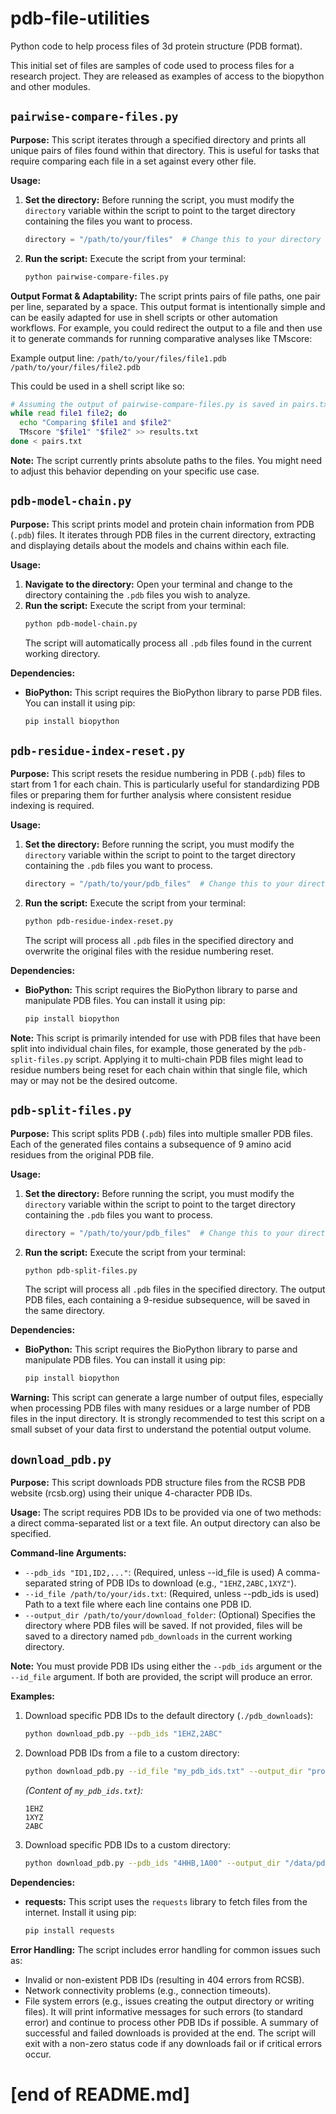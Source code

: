 # pdb-file-utilities
Python code to help process files of 3d protein structure (PDB format).

This initial set of files are samples of code used to process files for a research project. They are released as examples of access to the biopython and other modules.

## `pairwise-compare-files.py`

**Purpose:** This script iterates through a specified directory and prints all unique pairs of files found within that directory. This is useful for tasks that require comparing each file in a set against every other file.

**Usage:**
1.  **Set the directory:** Before running the script, you must modify the `directory` variable within the script to point to the target directory containing the files you want to process.
    ```python
    directory = "/path/to/your/files"  # Change this to your directory
    ```
2.  **Run the script:** Execute the script from your terminal:
    ```bash
    python pairwise-compare-files.py
    ```

**Output Format & Adaptability:**
The script prints pairs of file paths, one pair per line, separated by a space. This output format is intentionally simple and can be easily adapted for use in shell scripts or other automation workflows. For example, you could redirect the output to a file and then use it to generate commands for running comparative analyses like TMscore:

Example output line:
`/path/to/your/files/file1.pdb /path/to/your/files/file2.pdb`

This could be used in a shell script like so:
```bash
# Assuming the output of pairwise-compare-files.py is saved in pairs.txt
while read file1 file2; do
  echo "Comparing $file1 and $file2"
  TMscore "$file1" "$file2" >> results.txt
done < pairs.txt
```

**Note:** The script currently prints absolute paths to the files. You might need to adjust this behavior depending on your specific use case.

## `pdb-model-chain.py`

**Purpose:** This script prints model and protein chain information from PDB (`.pdb`) files. It iterates through PDB files in the current directory, extracting and displaying details about the models and chains within each file.

**Usage:**
1.  **Navigate to the directory:** Open your terminal and change to the directory containing the `.pdb` files you wish to analyze.
2.  **Run the script:** Execute the script from your terminal:
    ```bash
    python pdb-model-chain.py
    ```
    The script will automatically process all `.pdb` files found in the current working directory.

**Dependencies:**
*   **BioPython:** This script requires the BioPython library to parse PDB files. You can install it using pip:
    ```bash
    pip install biopython
    ```

## `pdb-residue-index-reset.py`

**Purpose:** This script resets the residue numbering in PDB (`.pdb`) files to start from 1 for each chain. This is particularly useful for standardizing PDB files or preparing them for further analysis where consistent residue indexing is required.

**Usage:**
1.  **Set the directory:** Before running the script, you must modify the `directory` variable within the script to point to the target directory containing the `.pdb` files you want to process.
    ```python
    directory = "/path/to/your/pdb_files"  # Change this to your directory
    ```
2.  **Run the script:** Execute the script from your terminal:
    ```bash
    python pdb-residue-index-reset.py
    ```
    The script will process all `.pdb` files in the specified directory and overwrite the original files with the residue numbering reset.

**Dependencies:**
*   **BioPython:** This script requires the BioPython library to parse and manipulate PDB files. You can install it using pip:
    ```bash
    pip install biopython
    ```

**Note:** This script is primarily intended for use with PDB files that have been split into individual chain files, for example, those generated by the `pdb-split-files.py` script. Applying it to multi-chain PDB files might lead to residue numbers being reset for each chain within that single file, which may or may not be the desired outcome.

## `pdb-split-files.py`

**Purpose:** This script splits PDB (`.pdb`) files into multiple smaller PDB files. Each of the generated files contains a subsequence of 9 amino acid residues from the original PDB file.

**Usage:**
1.  **Set the directory:** Before running the script, you must modify the `directory` variable within the script to point to the target directory containing the `.pdb` files you want to process.
    ```python
    directory = "/path/to/your/pdb_files"  # Change this to your directory
    ```
2.  **Run the script:** Execute the script from your terminal:
    ```bash
    python pdb-split-files.py
    ```
    The script will process all `.pdb` files in the specified directory. The output PDB files, each containing a 9-residue subsequence, will be saved in the same directory.

**Dependencies:**
*   **BioPython:** This script requires the BioPython library to parse and manipulate PDB files. You can install it using pip:
    ```bash
    pip install biopython
    ```

**Warning:** This script can generate a large number of output files, especially when processing PDB files with many residues or a large number of PDB files in the input directory. It is strongly recommended to test this script on a small subset of your data first to understand the potential output volume.

## `download_pdb.py`

**Purpose:** This script downloads PDB structure files from the RCSB PDB website (rcsb.org) using their unique 4-character PDB IDs.

**Usage:**
The script requires PDB IDs to be provided via one of two methods: a direct comma-separated list or a text file. An output directory can also be specified.

**Command-line Arguments:**

*   `--pdb_ids "ID1,ID2,..."`: (Required, unless --id_file is used) A comma-separated string of PDB IDs to download (e.g., `"1EHZ,2ABC,1XYZ"`).
*   `--id_file /path/to/your/ids.txt`: (Required, unless --pdb_ids is used) Path to a text file where each line contains one PDB ID.
*   `--output_dir /path/to/your/download_folder`: (Optional) Specifies the directory where PDB files will be saved. If not provided, files will be saved to a directory named `pdb_downloads` in the current working directory.

**Note:** You must provide PDB IDs using either the `--pdb_ids` argument or the `--id_file` argument. If both are provided, the script will produce an error.

**Examples:**

1.  Download specific PDB IDs to the default directory (`./pdb_downloads`):
    ```bash
    python download_pdb.py --pdb_ids "1EHZ,2ABC"
    ```

2.  Download PDB IDs from a file to a custom directory:
    ```bash
    python download_pdb.py --id_file "my_pdb_ids.txt" --output_dir "protein_structures"
    ```
    *(Content of `my_pdb_ids.txt`):*
    ```text
    1EHZ
    1XYZ
    2ABC
    ```

3.  Download specific PDB IDs to a custom directory:
    ```bash
    python download_pdb.py --pdb_ids "4HHB,1A00" --output_dir "/data/pdb_files"
    ```

**Dependencies:**
*   **requests:** This script uses the `requests` library to fetch files from the internet. Install it using pip:
    ```bash
    pip install requests
    ```

**Error Handling:**
The script includes error handling for common issues such as:
*   Invalid or non-existent PDB IDs (resulting in 404 errors from RCSB).
*   Network connectivity problems (e.g., connection timeouts).
*   File system errors (e.g., issues creating the output directory or writing files).
It will print informative messages for such errors (to standard error) and continue to process other PDB IDs if possible. A summary of successful and failed downloads is provided at the end. The script will exit with a non-zero status code if any downloads fail or if critical errors occur.

[end of README.md]
=======
